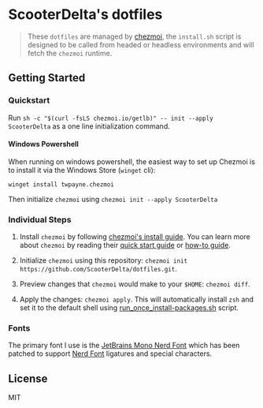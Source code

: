 # ScooterDelta's dotfiles

> These `dotfiles` are managed by [chezmoi](https://www.chezmoi.io/), the `install.sh` script is designed to be called from headed or headless environments and will fetch the `chezmoi` runtime.

## Getting Started

### Quickstart

Run `sh -c "$(curl -fsLS chezmoi.io/getlb)" -- init --apply ScooterDelta` as a one line initialization command.

#### Windows Powershell

When running on windows powershell, the easiest way to set up Chezmoi is to install it via the Windows Store (`winget` cli):

```pwsh
winget install twpayne.chezmoi
```

Then initialize `chezmoi` using `chezmoi init --apply ScooterDelta`

### Individual Steps

1. Install `chezmoi` by following [chezmoi's install guide](https://github.com/twpayne/chezmoi/blob/master/docs/INSTALL.md). You can learn more about `chezmoi` by reading their [quick start guide](https://github.com/twpayne/chezmoi/blob/master/docs/QUICKSTART.md) or [how-to guide](https://github.com/twpayne/chezmoi/blob/master/docs/HOWTO.md).

2. Initialize `chezmoi` using this repository: `chezmoi init https://github.com/ScooterDelta/dotfiles.git`.

3. Preview changes that `chezmoi` would make to your `$HOME`: `chezmoi diff`.

4. Apply the changes: `chezmoi apply`. This will automatically install `zsh` and set it to the default shell using [run_once_install-packages.sh](run_once_install-packages.sh) script.

### Fonts

The primary font I use is the [JetBrains Mono Nerd Font](https://www.nerdfonts.com) which has been patched to support [Nerd Font](https://www.nerdfonts.com) ligatures and special characters.

## License

MIT

